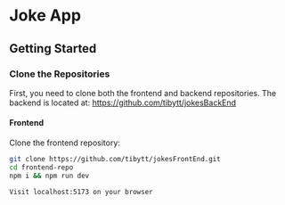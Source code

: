 # Joke App

## Getting Started

### Clone the Repositories

First, you need to clone both the frontend and backend repositories.
The backend is located at: https://github.com/tibytt/jokesBackEnd

#### Frontend
Clone the frontend repository:
```bash
git clone https://github.com/tibytt/jokesFrontEnd.git
cd frontend-repo
npm i && npm run dev

Visit localhost:5173 on your browser
